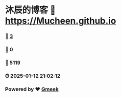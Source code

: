 # 沐辰的博客 :link: https://Mucheen.github.io 
### :page_facing_up: [3](https://Mucheen.github.io/tag.html) 
### :speech_balloon: 0 
### :hibiscus: 5119 
### :alarm_clock: 2025-01-12 21:02:12 
### Powered by :heart: [Gmeek](https://github.com/Meekdai/Gmeek)
